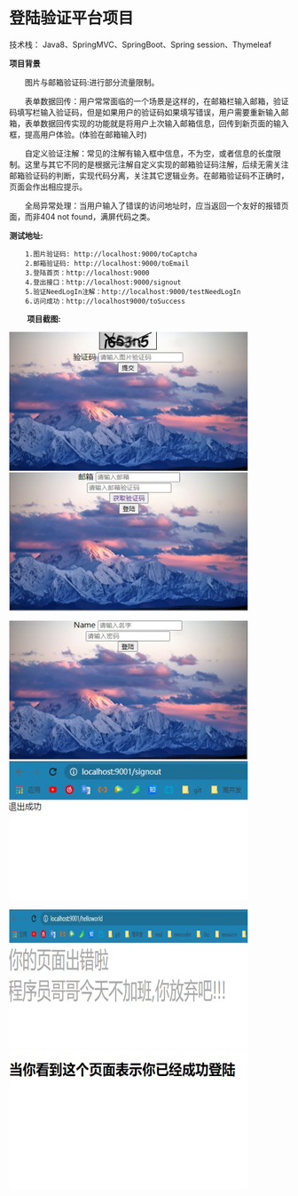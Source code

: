 # 登陆验证平台项目
技术栈： Java8、SpringMVC、SpringBoot、Spring session、Thymeleaf

**项目背景**

　　图片与邮箱验证码:进行部分流量限制。

　　表单数据回传：用户常常面临的一个场景是这样的，在邮箱栏输入邮箱，验证码填写栏输入验证码，但是如果用户的验证码如果填写错误，用户需要重新输入邮箱，表单数据回传实现的功能就是将用户上次输入邮箱信息，回传到新页面的输入框，提高用户体验。(体验在邮箱输入时)

　　自定义验证注解：常见的注解有输入框中信息，不为空，或者信息的长度限制。这里与其它不同的是根据元注解自定义实现的邮箱验证码注解，后续无需关注邮箱验证码的判断，实现代码分离，关注其它逻辑业务。在邮箱验证码不正确时，页面会作出相应提示。

　　全局异常处理：当用户输入了错误的访问地址时，应当返回一个友好的报错页面，而非404 not found，满屏代码之类。


  **测试地址:**
  
  
        1.图片验证码: http://localhost:9000/toCaptcha
        2.邮箱验证码: http://localhost:9000/toEmail
        3.登陆首页：http://localhost:9000
        4.登出接口：http://localhost:9000/signout
        5.验证NeedLogIn注解：http://localhost:9000/testNeedLogIn
        6.访问成功：http://localhost9000/toSuccess

　　
 **项目截图:**

  <img width="430" height="250" src="https://github.com/yunCrush/yikao/blob/main/docs/toCaptcha.jpg"/><img width="430" height="250" src="https://github.com/yunCrush/yikao/blob/main/docs/toEmail.jpg"/>

 <img width="430" height="250" src="https://github.com/yunCrush/yikao/blob/main/docs/index.jpg"/><img width="430" height="250" src="https://github.com/yunCrush/yikao/blob/main/docs/signout.jpg"/>

 <img width="430" height="250" src="https://github.com/yunCrush/yikao/blob/main/docs/globalException.jpg"/><img width="430" height="250" src="https://github.com/yunCrush/yikao/blob/main/docs/success.jpg"/>





